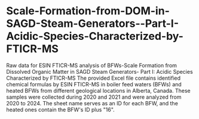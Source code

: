 # Scale-Formation-from-DOM-in-SAGD-Steam-Generators--Part-I-Acidic-Species-Characterized-by-FTICR-MS
Raw data for ESIN FTICR-MS analysis of BFWs-Scale Formation from Dissolved Organic Matter in SAGD Steam Generators- Part I: Acidic Species Characterized by FTICR-MS
The provided Excel file contains identified chemical formulas by ESIN FTICR-MS in boiler feed waters (BFWs) and heated BFWs from different geological locations in Alberta, Canada.
These samples were collected during 2020 and 2021 and were analyzed from 2020 to 2024.
The sheet name serves as an ID for each BFW, and the heated ones contain the BFW's ID plus "16".
